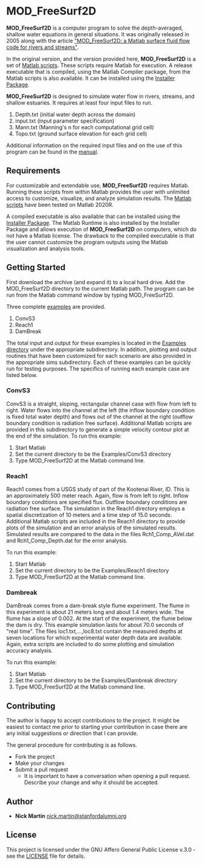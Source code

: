 # MOD_FreeSurf2D
**MOD_FreeSurf2D** is a computer program to solve the depth-averaged, shallow water equations in general situations. It was originally released in 2005 along with the article ["MOD_FreeSurf2D: a Matlab surface fluid flow code for rivers and streams"](https://doi.org/10.1016/j.cageo.2005.03.004).

In the original version, and the version provided here, **MOD_FreeSurf2D** is a set of [Matlab scripts](https://github.com/nmartin198/MOD_FreeSurf2D/tree/main/src). These scripts require Matlab for execution. A release executable that is compiled, using the Matlab Compiler package, from the Matlab scripts is also available. It can be installed using the [Installer Package](https://github.com/nmartin198/MOD_FreeSurf2D/tree/main/Release).

**MOD_FreeSurf2D** is designed to simulate water flow in rivers, streams, and shallow estuaries. It requires at least four input files to run.

1. Depth.txt (initial water depth across the domain)
2. input.txt (input parameter specification)
3. Mann.txt (Manning's n for each computational grid cell)
4. Topo.txt (ground surface elevation for each grid cell)

Additional information on the required input files and on the use of this program can be found in the [manual](https://github.com/nmartin198/MOD_FreeSurf2D/tree/main/Docs).

## Requirements

For customizable and extendable use, **MOD_FreeSurf2D** requires Matlab. Running these scripts from within Matlab provides the user with unlimited access to customize, visualize, and analyze simulation results. The [Matlab scripts](https://github.com/nmartin198/MOD_FreeSurf2D/tree/main/src) have been tested on Matlab 2020R.

A compiled executable is also available that can be installed using the [Installer Package](https://github.com/nmartin198/MOD_FreeSurf2D/tree/main/Release). The Matlab Runtime is also installed by the Installer Package and allows execution of **MOD_FreeSurf2D** on computers, which do not have a Matlab license. The drawback to the compiled executable is that the user cannot customize the program outputs using the Matlab visualization and analysis tools.

## Getting Started

First download the archive (and expand it) to a local hard drive. Add the MOD_FreeSurf2D directory to the current Matlab path. The program can be run from the Matlab command window by typing MOD_FreeSurf2D.

Three complete [examples](https://github.com/nmartin198/MOD_FreeSurf2D/tree/main/Examples) are provided.

1. ConvS3
2. Reach1
3. DamBreak

The total input and output for these examples is located in the [Examples directory](https://github.com/nmartin198/MOD_FreeSurf2D/tree/main/Examples) under the appropriate subdirectory. In addition, plotting and output routines that have been customized for each scenario are also provided in the appropriate sims subdirectory. Each of these examples can be quickly run for testing purposes. The specifics of running each example case are listed below.

### ConvS3

ConvS3 is a straight, sloping, rectangular channel case with flow from left to right.  Water flows into the channel at the left (the inflow boundary condition is fixed total water depth) and flows out of the channel at the right (outflow boundary condition is radiation free surface). Additional Matlab scripts are provided in this subdirectory
to generate a simple velocity contour plot at the end of the simulation. To run this example:

1. Start Matlab
2. Set the current directory to be the Examples/ConvS3 directory
3. Type MOD_FreeSurf2D at the Matlab command line.

### Reach1

Reach1 comes from a USGS study of part of the Kootenai River, ID. This is an approximately 500 meter reach.  Again, flow is from left to right.  Inflow boundary conditions are specified flux.  Outflow boundary conditions are radiation free surface.  The simulation in the Reach1 directory employs a spatial discretization of 10 meters and a time step of 15.0 seconds.  Additional Matlab scripts are included in the Reach1 directory to provide plots of the simulation and an error analysis of the simulated results. Simulated results are compared to the data in the files Rch1_Comp_AVel.dat and Rch1_Comp_Depth.dat for the error analysis.

To run this example:

1. Start Matlab
2. Set the current directory to be the Examples/Reach1 directory
3. Type MOD_FreeSurf2D at the Matlab command line.

### Dambreak

DamBreak comes from a dam-break style flume experiment. The flume in this experiment is about 21 meters long and about 1.4 meters wide. The flume has a slope of 0.002. At the start of the experiment, the flume below the dam is dry. This example simulation lasts for about 70.0 seconds of "real time". The files loc1.txt,...,loc8.txt contain the measured depths at seven locations for which experimental water depth data are available. Again, extra scripts are included to do some plotting and simulation accuracy analysis.

To run this example: 

1. Start Matlab
2. Set the current directory to be the Examples/Dambreak directory
3. Type MOD_FreeSurf2D at the Matlab command line.


## Contributing

The author is happy to accept contributions to the project. It might be easiest to contact me prior to starting your contribution in case there are any initial suggestions or direction that I can provide.

The general procedure for contributing is as follows.

- Fork the project
- Make your changes
- Submit a pull request
    - It is important to have a conversation when opening a pull request. Describe your change and why it should be accepted.

## Author

* **Nick Martin** nick.martin@stanfordalumni.org

## License

This project is licensed under the GNU Affero General Public License v.3.0 - see the [LICENSE](LICENSE) file for details.

